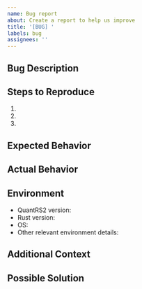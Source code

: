 ```yaml
---
name: Bug report
about: Create a report to help us improve
title: '[BUG] '
labels: bug
assignees: ''
---
```


## Bug Description
<!-- A clear and concise description of what the bug is -->

## Steps to Reproduce
<!-- Steps to reproduce the behavior -->
1. 
2. 
3. 

## Expected Behavior
<!-- A clear and concise description of what you expected to happen -->

## Actual Behavior
<!-- What actually happened, including any error messages or stack traces -->

## Environment
- QuantRS2 version: 
- Rust version: 
- OS: 
- Other relevant environment details:

## Additional Context
<!-- Add any other context about the problem here -->

## Possible Solution
<!-- If you have suggestions on a fix for the bug, please describe -->